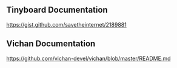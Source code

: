 Tinyboard Documentation
-----------------------
https://gist.github.com/savetheinternet/2189881

Vichan Documentation
--------------------
https://github.com/vichan-devel/vichan/blob/master/README.md
